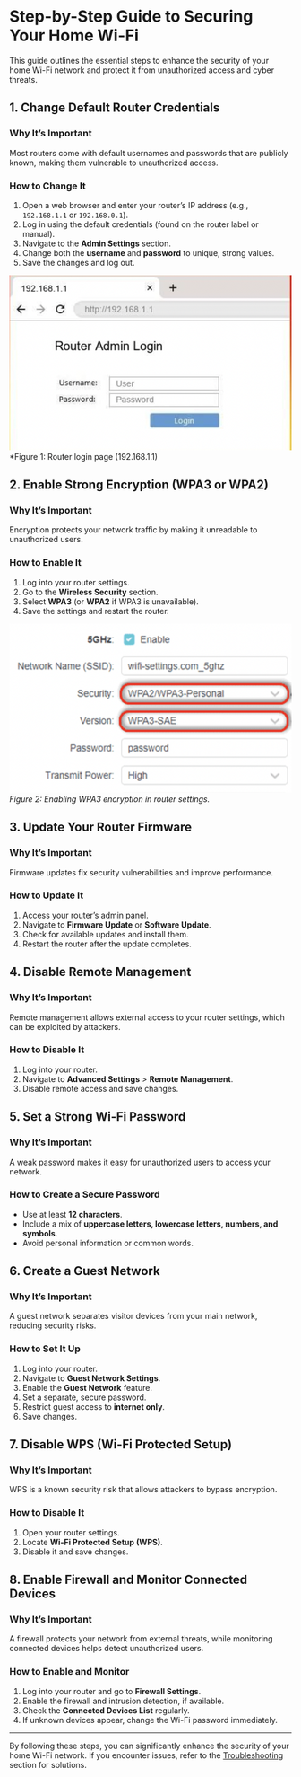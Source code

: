 # Step-by-Step Guide to Securing Your Home Wi-Fi

This guide outlines the essential steps to enhance the security of your home Wi-Fi network and protect it from unauthorized access and cyber threats.

## 1. Change Default Router Credentials
### Why It’s Important
Most routers come with default usernames and passwords that are publicly known, making them vulnerable to unauthorized access.

### How to Change It
1. Open a web browser and enter your router’s IP address (e.g., `192.168.1.1` or `192.168.0.1`).
2. Log in using the default credentials (found on the router label or manual).
3. Navigate to the **Admin Settings** section.
4. Change both the **username** and **password** to unique, strong values.
5. Save the changes and log out.

![Router Login Page](/images/router-login.png)  
*Figure 1: Router login page (192.168.1.1)

## 2. Enable Strong Encryption (WPA3 or WPA2)
### Why It’s Important
Encryption protects your network traffic by making it unreadable to unauthorized users.

### How to Enable It
1. Log into your router settings.
2. Go to the **Wireless Security** section.
3. Select **WPA3** (or **WPA2** if WPA3 is unavailable).
4. Save the settings and restart the router.

![WPA3 Security Settings](images/wpa3-security-setting.png)  
*Figure 2: Enabling WPA3 encryption in router settings.*

## 3. Update Your Router Firmware
### Why It’s Important
Firmware updates fix security vulnerabilities and improve performance.

### How to Update It
1. Access your router’s admin panel.
2. Navigate to **Firmware Update** or **Software Update**.
3. Check for available updates and install them.
4. Restart the router after the update completes.

## 4. Disable Remote Management
### Why It’s Important
Remote management allows external access to your router settings, which can be exploited by attackers.

### How to Disable It
1. Log into your router.
2. Navigate to **Advanced Settings** > **Remote Management**.
3. Disable remote access and save changes.

## 5. Set a Strong Wi-Fi Password
### Why It’s Important
A weak password makes it easy for unauthorized users to access your network.

### How to Create a Secure Password
- Use at least **12 characters**.
- Include a mix of **uppercase letters, lowercase letters, numbers, and symbols**.
- Avoid personal information or common words.

## 6. Create a Guest Network
### Why It’s Important
A guest network separates visitor devices from your main network, reducing security risks.

### How to Set It Up
1. Log into your router.
2. Navigate to **Guest Network Settings**.
3. Enable the **Guest Network** feature.
4. Set a separate, secure password.
5. Restrict guest access to **internet only**.
6. Save changes.

## 7. Disable WPS (Wi-Fi Protected Setup)
### Why It’s Important
WPS is a known security risk that allows attackers to bypass encryption.

### How to Disable It
1. Open your router settings.
2. Locate **Wi-Fi Protected Setup (WPS)**.
3. Disable it and save changes.

## 8. Enable Firewall and Monitor Connected Devices
### Why It’s Important
A firewall protects your network from external threats, while monitoring connected devices helps detect unauthorized users.

### How to Enable and Monitor
1. Log into your router and go to **Firewall Settings**.
2. Enable the firewall and intrusion detection, if available.
3. Check the **Connected Devices List** regularly.
4. If unknown devices appear, change the Wi-Fi password immediately.

---

By following these steps, you can significantly enhance the security of your home Wi-Fi network. If you encounter issues, refer to the [Troubleshooting](troubleshooting.md) section for solutions.

